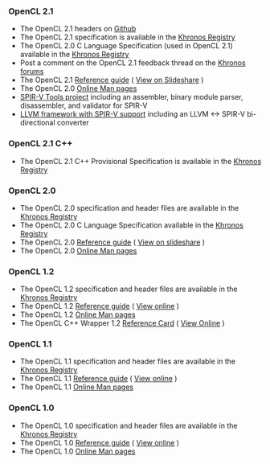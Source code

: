 ### OpenCL 2.1

*   The OpenCL 2.1 headers on [Github](https://www.github.com/KhronosGroup/OpenCL-Headers/)
*   The OpenCL 2.1 specification is available in the [Khronos Registry](https://www.khronos.org/registry/cl/)
*   The OpenCL 2.0 C Language Specification (used in OpenCL 2.1) available in the [Khronos Registry](https://www.khronos.org/registry/cl/specs/opencl-2.0-openclc.pdf)
*   Post a comment on the OpenCL 2.1 feedback thread on the [Khronos forums](https://www.khronos.org/opencl/opencl_feedback_forum)
*   The OpenCL 2.1 [Reference guide](https://www.khronos.org/developers/reference-cards/ "Download the OpenCL reference guide") ( [View on Slideshare](http://www.slideshare.net/Khronos_Group/opencl-21-reference-guide) )
*   The OpenCL 2.0 [Online Man pages](https://www.khronos.org/registry/cl/sdk/2.1/docs/man/xhtml/)
*   [](NEW) [SPIR-V Tools project](https://github.com/KhronosGroup/SPIRV-Tools) including an assembler, binary module parser, disassembler, and validator for SPIR-V
*   [](NEW) [LLVM framework with SPIR-V support](https://github.com/KhronosGroup/SPIRV-LLVM) including an LLVM <-> SPIR-V bi-directional converter

### OpenCL 2.1 C++
*	The OpenCL 2.1 C++ Provisional Specification is available in the [Khronos Registry](https://www.khronos.org/registry/cl/specs/opencl-2.1-openclc++.pdf)


### OpenCL 2.0

*   The OpenCL 2.0 specification and header files are available in the [Khronos Registry](https://www.khronos.org/registry/cl/)
*   The OpenCL 2.0 C Language Specification available in the [Khronos Registry](https://www.khronos.org/registry/cl/specs/opencl-2.0-openclc.pdf)
*   The OpenCL 2.0 [Reference guide](https://www.khronos.org/developers/reference-cards/ "Download the OpenCL quick reference card") ( [View on slideshare](http://www.khronos.org/developers/view_online/24503911) )
*   The OpenCL 2.0 [Online Man pages](https://www.khronos.org/registry/cl/sdk/2.0/docs/man/xhtml/)

### OpenCL 1.2

*   The OpenCL 1.2 specification and header files are available in the [Khronos Registry](https://www.khronos.org/registry/cl/)
*   The OpenCL 1.2 [Reference guide](/developers/reference-cards/ "Download the OpenCL quick reference card") ( [View online](http://www.khronos.org/developers/view_online/12577567) )
*   The OpenCL 1.2 [Online Man pages](https://www.khronos.org/registry/cl/sdk/1.2/docs/man/xhtml/)
*   The OpenCL C++ Wrapper 1.2 [Reference Card](/files/OpenCLPP12-reference-card.pdf) ( [View Online](http://www.khronos.org/developers/view_online/28369654) )

### OpenCL 1.1

*   The OpenCL 1.1 specification and header files are available in the [Khronos Registry](https://www.khronos.org/registry/cl/)
*   The OpenCL 1.1 [Reference guide](https://www.khronos.org/developers/reference-cards/ "Download the OpenCL quick reference card") ( [View online](http://www.khronos.org/developers/view_online/12577561) )
*   The OpenCL 1.1 [Online Man pages](https://www.khronos.org/registry/cl/sdk/1.1/docs/man/xhtml/)

### OpenCL 1.0

*   The OpenCL 1.0 specification and header files are available in the [Khronos Registry](https://www.khronos.org/registry/cl/)
*   The OpenCL 1.0 [Reference guide](https://www.khronos.org/developers/reference-cards/ "Download the OpenCL quick reference card") ( [View online](http://www.khronos.org/developers/view_online/12577534) )
*   The OpenCL 1.0 [Online Man pages](https://www.khronos.org/registry/cl/sdk/1.0/docs/man/xhtml/)
